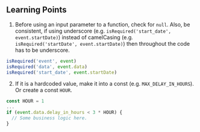## Learning Points 

1. Before using an input parameter to a function, check for `null`. 
Also, be consistent, if using underscore (e.g. `isRequired('start_date', event.startDate)`) instead of camelCasing (e.g. `isRequired('startDate', event.startDate)`) then throughout the code has to be underscore. 

```javascript
isRequired('event', event)
isRequired('data', event.data)
isRequired('start_date', event.startDate)
```

2. If it is a hardcoded value, make it into a const (e.g. `MAX_DELAY_IN_HOURS`). Or create a const `HOUR`. 

```javascript
const HOUR = 1
...
if (event.data.delay_in_hours < 3 * HOUR) {
  // Some business logic here.
}
```
